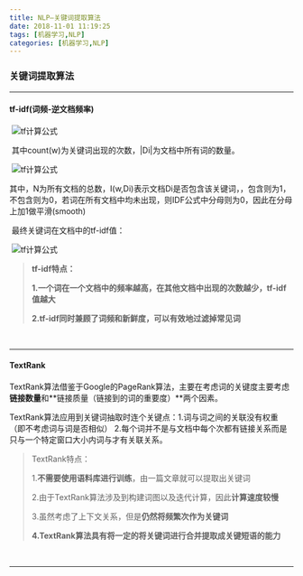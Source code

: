 ```yaml
---
title: NLP—关键词提取算法
date: 2018-11-01 11:19:25
tags: [机器学习,NLP]
categories: [机器学习,NLP]
---
```


### 关键词提取算法

---

#### tf-idf(词频-逆文档频率)

​	![tf计算公式](https://github.com/AnchoretY/images/blob/master/blog/TF%E8%AE%A1%E7%AE%97%E5%85%AC%E5%BC%8F.png?raw=true)

​	其中count(w)为关键词出现的次数，|Di|为文档中所有词的数量。

​	![tf计算公式](https://github.com/AnchoretY/images/blob/master/blog/IDF%E8%AE%A1%E7%AE%97%E5%85%AC%E5%BC%8F.png?raw=true)

​	其中，N为所有文档的总数，I(w,Di)表示文档Di是否包含该关键词，，包含则为1，不包含则为0，若词在所有文档中均未出现，则IDF公式中分母则为0，因此在分母上加1做平滑(smooth)

​	最终关键词在文档中的tf-idf值：

​	![tf计算公式](https://github.com/AnchoretY/images/blob/master/blog/IDF%E8%AE%A1%E7%AE%97%E5%85%AC%E5%BC%8F.png?raw=true)

> **tf-idf特点：**
>
> ​	**1.一个词在一个文档中的频率越高，在其他文档中出现的次数越少，tf-idf值越大**
>
> ​	**2.tf-idf同时兼顾了词频和新鲜度，可以有效地过滤掉常见词**

​			

---



#### TextRank

​	TextRank算法借鉴于Google的PageRank算法，主要在考虑词的关键度主要考虑**链接数量**和**链接质量（链接到的词的重要度）**两个因素。

​	TextRank算法应用到关键词抽取时连个关键点：1.词与词之间的关联没有权重（即不考虑词与词是否相似）  2.每个词并不是与文档中每个次都有链接关系而是只与一个特定窗口大小内词与才有关联关系。



> TextRank特点：
>
> ​	1.**不需要使用语料库进行训练**，由一篇文章就可以提取出关键词
>
> ​	2.由于TextRank算法涉及到构建词图以及迭代计算，因此**计算速度较慢**
>
> ​	3.虽然考虑了上下文关系，但是**仍然将频繁次作为关键词**
>
> ​	**4.TextRank算法具有将一定的将关键词进行合并提取成关键短语的能力**

​	

---

